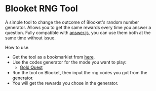 # Blooket RNG Tool

A simple tool to change the outcome of Blooket's random number generator. Allows you to get the same rewards every time you answer a question. Fully compatible with [answer.js](https://github.com/mmccall0813/answer.js), you can use them both at the same time without issue.

How to use:
- Get the tool as a bookmarklet from [here](https://mmccall0813.github.io/blooket-rng-tool/bookmarklet.html).
- Use the codes generator for the mode you want to play:
    - [Gold Quest](https://mmccall0813.github.io/blooket-rng-tool/gold-quest.html)
- Run the tool on Blooket, then input the rng codes you got from the generator.
- You will get the rewards you chose in the generator.